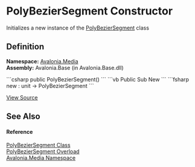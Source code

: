 # PolyBezierSegment Constructor


Initializes a new instance of the <a href="T_Avalonia_Media_PolyBezierSegment">PolyBezierSegment</a> class



## Definition
**Namespace:** <a href="N_Avalonia_Media">Avalonia.Media</a>  
**Assembly:** Avalonia.Base (in Avalonia.Base.dll)

<Tabs groupId="api-code-preview">
<TabItem value="csharp" label="C#">
```csharp
public PolyBezierSegment()
```
</TabItem>
<TabItem value="vb" label="VB">
```vb
Public Sub New
```
</TabItem>
<TabItem value="fsharp" label="F#">
```fsharp
new : unit -> PolyBezierSegment
```
</TabItem>
</Tabs>



<a href="https://github.com/AvaloniaUI/Avalonia/tree/master/src/Avalonia.Base/Media/PolyBezierSegment.cs#L20" title="View the source code">View Source</a>



## See Also


#### Reference
<a href="T_Avalonia_Media_PolyBezierSegment">PolyBezierSegment Class</a>  
<a href="Overload_Avalonia_Media_PolyBezierSegment__ctor">PolyBezierSegment Overload</a>  
<a href="N_Avalonia_Media">Avalonia.Media Namespace</a>  

